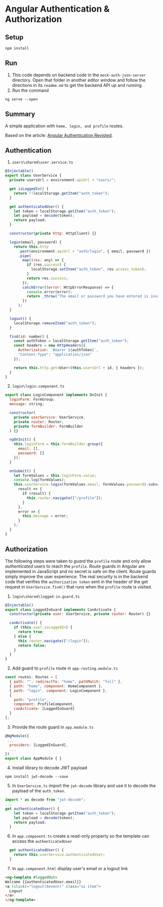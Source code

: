 # Angular Authentication & Authorization

## Setup

```
npm install
```

## Run

1.  This code depends on backend code in the `mock-auth-json-server` directory. Open that folder in another editor window and follow the directions in its `readme.md` to get the backend API up and running.
2.  Run the command

```
ng serve --open
```

## Summary

A simple application with `home, login, and profile` routes.

Based on the article:
[Angular Authentication Revisted](https://medium.com/@blacksonic86/angular-2-authentication-revisited-611bf7373bf9).

## Authentication

1.  `users\shared\user.service.ts`

```js
@Injectable()
export class UserService {
  private usersUrl = environment.apiUrl + "users/";

  get isLoggedIn() {
    return !!localStorage.getItem("auth_token");
  }

  get authenticatedUser() {
    let token = localStorage.getItem("auth_token");
    let payload = decode(token);
    return payload;
  }

  constructor(private http: HttpClient) {}

  login(email, password) {
    return this.http
      .post(environment.apiUrl + "auth/login", { email, password })
      .pipe(
        map((res: any) => {
          if (res.success) {
            localStorage.setItem("auth_token", res.access_token);
          }
          return res.success;
        }),
        catchError((error: HttpErrorResponse) => {
          console.error(error);
          return _throw("The email or password you have entered is invalid.");
        })
      );
  }

  logout() {
    localStorage.removeItem("auth_token");
  }

  find(id: number) {
    const authToken = localStorage.getItem("auth_token");
    const headers = new HttpHeaders({
      Authorization: `Bearer ${authToken}`,
      "Content-Type": "application/json"
    });

    return this.http.get<User>(this.usersUrl + id, { headers });
  }
}
```

2.  `login\login.component.ts`

```js
export class LoginComponent implements OnInit {
  loginForm: FormGroup;
  message: string;

  constructor(
    private userService: UserService,
    private router: Router,
    private formBuilder: FormBuilder
  ) {}

  ngOnInit() {
    this.loginForm = this.formBuilder.group({
      email: [],
      password: []
    });
  }

  onSubmit() {
    let formValues = this.loginForm.value;
    console.log(formValues);
    this.userService.login(formValues.email, formValues.password).subscribe(
      result => {
        if (result) {
          this.router.navigate(["/profile"]);
        }
      },
      error => {
        this.message = error;
      }
    );
  }
}
```

## Authorization

The following steps were taken to _guard_ the `profile` route and only allow _authenticated_ users to reach the `profile`. Route guards in Angular are implemented in JavaScript and no secret is safe on the client. Route guards simply improve the user experience. The real security is in the backend code that verifies the `authorization token` sent in the header of the get request in `UserService.find()` that runs when the `profile` route is visited.

1.  `login\shared\logged-in.guard.ts`

```js
@Injectable()
export class LoggedInGuard implements CanActivate {
  constructor(private user: UserService, private router: Router) {}

  canActivate() {
    if (this.user.isLoggedIn) {
      return true;
    } else {
      this.router.navigate(["/login"]);
      return false;
    }
  }
}
```

2.  Add guard to `profile` route in
    `app-routing.module.ts`

```js
const routes: Routes = [
  { path: "", redirectTo: "home", pathMatch: "full" },
  { path: "home", component: HomeComponent },
  { path: "login", component: LoginComponent },
  {
    path: "profile",
    component: ProfileComponent,
    canActivate: [LoggedInGuard]
  }
];
```

3.  Provide the route guard in `app.module.ts`

```js
@NgModule({
 ...
  providers: [LoggedInGuard],
  ...
})
export class AppModule { }
```

4.  Install library to decode JWT payload

```
npm install jwt-decode --save
```

5.  In `UserService.ts` import the `jwt-decode` library and use it to decode the payload of the `auth_token`.

```js
import * as decode from "jwt-decode";
...
get authenticatedUser() {
    let token = localStorage.getItem("auth_token");
    let payload = decode(token);
    return payload;
  }
```

6.  In `app.component.ts` create a read-only property so the template can access the `authenticatedUser`

```js
  get authenticatedUser() {
    return this.userService.authenticatedUser;
  }
```

7.  In `app.component.html` display user's email or a logout link

```html
<ng-template #loggedOut>
Welcome {{authenticatedUser.email}}
<a (click)="logout($event)" class="ui item">
  Logout
</a>
</ng-template>
```
